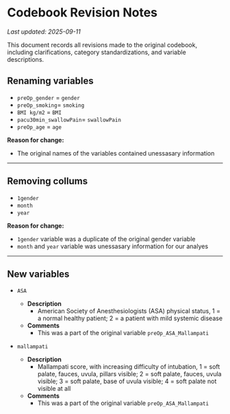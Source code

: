 # Codebook Revision Notes  

_Last updated: 2025-09-11_  
  
This document records all revisions made to the original codebook, including clarifications, category standardizations, and variable descriptions.

## Renaming variables  
* `preOp_gender` = `gender`  
* `preOp_smoking`= `smoking`  
* `BMI kg/m2` = `BMI`  
* `pacu30min_swallowPain`= `swallowPain`  
* `preOp_age` = `age`  
    
**Reason for change:**  
- The original names of the variables contained unessasary information 

---

## Removing collums  
* `1gender` 
* `month`
* `year`
    
**Reason for change:**    
- `1gender` variable was a duplicate of the original gender variable
- `month` and `year` variable was unessasary information for our analyes    

---

## New variables   
* `ASA`
  + **Description**  
    - American Society of Anesthesiologists (ASA) physical status, 1 = a normal healthy patient; 2 = a patient with mild systemic disease
  + **Comments**
    - This was a part of the original variable `preOp_ASA_Mallampati`
      
* `mallampati`
  + **Description**  
    - Mallampati score, with increasing difficulty of intubation, 1 = soft palate, fauces, uvula, pillars visible; 2 = soft palate, fauces, uvula visible; 3 = soft palate, base of uvula visible; 4 = soft palate not visible at all
  + **Comments**
    - This was a part of the original variable `preOp_ASA_Mallampati`

